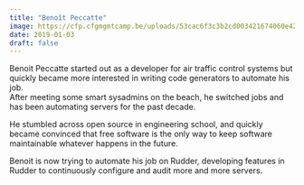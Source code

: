 ```yaml
---
title: "Benoît Peccatte"
image: https://cfp.cfgmgmtcamp.be/uploads/53cac6f3c3b2cd003421674060e42c049b06786f6aef249c2e.jpeg
date: 2019-01-03
draft: false
---
```


Benoit Peccatte started out as a developer for air traffic control systems
but quickly became more interested in writing code generators to automate his job.  
After meeting some smart sysadmins on the beach, he switched jobs and has been automating servers for the past decade.  

He stumbled across open source in engineering school,
and quickly became convinced that free software is the only way to keep software maintainable whatever happens in the future.  

Benoit is now trying to automate his job on Rudder, developing features in Rudder to continuously configure and audit more and more servers.  

